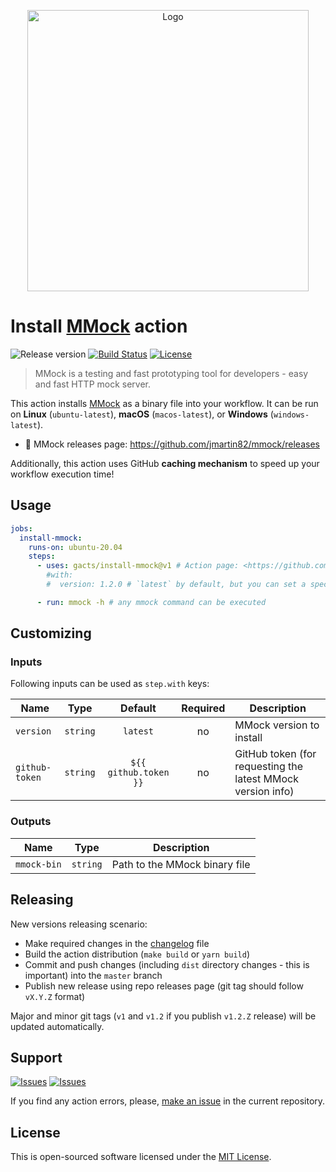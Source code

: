 <p align="center">
  <img src="https://github.com/jmartin82/mmock/raw/master/docs/logo.png" alt="Logo" width="450" />
</p>

# Install [MMock][mmock] action

![Release version][badge_release_version]
[![Build Status][badge_build]][link_build]
[![License][badge_license]][link_license]

> MMock is a testing and fast prototyping tool for developers - easy and fast HTTP mock server.

This action installs [MMock][mmock] as a binary file into your workflow. It can be run on **Linux** (`ubuntu-latest`), **macOS** (`macos-latest`), or **Windows** (`windows-latest`).

- 🚀 MMock releases page: <https://github.com/jmartin82/mmock/releases>

Additionally, this action uses GitHub **caching mechanism** to speed up your workflow execution time!

## Usage

```yaml
jobs:
  install-mmock:
    runs-on: ubuntu-20.04
    steps:
      - uses: gacts/install-mmock@v1 # Action page: <https://github.com/gacts/install-mmock>
        #with:
        #  version: 1.2.0 # `latest` by default, but you can set a specific version to install, e.g.: `1.6.0`

      - run: mmock -h # any mmock command can be executed
```

## Customizing

### Inputs

Following inputs can be used as `step.with` keys:

| Name           |   Type   |        Default        | Required | Description                                                 |
|----------------|:--------:|:---------------------:|:--------:|-------------------------------------------------------------|
| `version`      | `string` |       `latest`        |    no    | MMock version to install                                    |
| `github-token` | `string` | `${{ github.token }}` |    no    | GitHub token (for requesting the latest MMock version info) |

### Outputs

| Name        |   Type   | Description                   |
|-------------|:--------:|-------------------------------|
| `mmock-bin` | `string` | Path to the MMock binary file |

## Releasing

New versions releasing scenario:

- Make required changes in the [changelog](CHANGELOG.md) file
- Build the action distribution (`make build` or `yarn build`)
- Commit and push changes (including `dist` directory changes - this is important) into the `master` branch
- Publish new release using repo releases page (git tag should follow `vX.Y.Z` format)

Major and minor git tags (`v1` and `v1.2` if you publish `v1.2.Z` release) will be updated automatically.

## Support

[![Issues][badge_issues]][link_issues]
[![Issues][badge_pulls]][link_pulls]

If you find any action errors, please, [make an issue][link_create_issue] in the current repository.

## License

This is open-sourced software licensed under the [MIT License][link_license].

[badge_build]:https://img.shields.io/github/workflow/status/gacts/install-mmock/tests?maxAge=30
[badge_release_version]:https://img.shields.io/github/release/gacts/install-mmock.svg?maxAge=30
[badge_license]:https://img.shields.io/github/license/gacts/install-mmock.svg?longCache=true
[badge_release_date]:https://img.shields.io/github/release-date/gacts/install-mmock.svg?maxAge=180
[badge_commits_since_release]:https://img.shields.io/github/commits-since/gacts/install-mmock/latest.svg?maxAge=45
[badge_issues]:https://img.shields.io/github/issues/gacts/install-mmock.svg?maxAge=45
[badge_pulls]:https://img.shields.io/github/issues-pr/gacts/install-mmock.svg?maxAge=45

[link_build]:https://github.com/gacts/install-mmock/actions
[link_license]:https://github.com/gacts/install-mmock/blob/master/LICENSE
[link_issues]:https://github.com/gacts/install-mmock/issues
[link_create_issue]:https://github.com/gacts/install-mmock/issues/new
[link_pulls]:https://github.com/gacts/install-mmock/pulls

[mmock]:https://github.com/jmartin82/mmock
